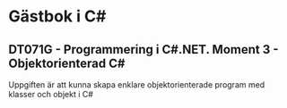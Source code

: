 # Gästbok i C# #
## DT071G - Programmering i C#.NET. Moment 3 - Objektorienterad C# ##
Uppgiften är att kunna skapa enklare objektorienterade program med klasser och objekt i C#
